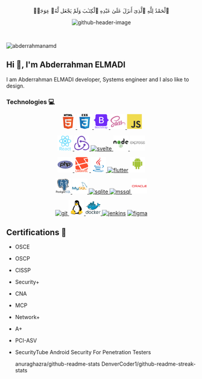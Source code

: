 <div align="center">ٱلْحَمْدُ لِلَّهِ ٱلَّذِىٓ أَنزَلَ عَلَىٰ عَبْدِهِ ٱلْكِتَـٰبَ وَلَمْ يَجْعَل لَّهُۥ عِوَجَاۜ</h3>





![github-header-image](https://github.com/user-attachments/assets/e9e765b1-a87a-4a48-9326-836405bb0a65)



</div>

<br />

<p align="left"><img src="https://komarev.com/ghpvc/?username=abderrahmanamd&label=Profile%20Views&color=8800dd&style=flat" alt="abderrahmanamd" /></p>

<h2 align="left">Hi 👋, I'm Abderrahman ELMADI</h2>



I am Abderrahman ELMADI developer, Systems engineer and I also like to design.

### Technologies 💻

<p align="center">
    <a href="https://www.w3.org/html/" target="_blank"> <img
            src="https://raw.githubusercontent.com/devicons/devicon/master/icons/html5/html5-original-wordmark.svg"
            alt="html5" width="40" height="40" /> </a>
    <a href="https://www.w3schools.com/css/" target="_blank"> <img
            src="https://raw.githubusercontent.com/devicons/devicon/master/icons/css3/css3-original-wordmark.svg"
            alt="css3" width="40" height="40" /> </a>
    <a href="https://getbootstrap.com" target="_blank"> <img
            src="https://raw.githubusercontent.com/devicons/devicon/master/icons/bootstrap/bootstrap-plain-wordmark.svg"
            alt="bootstrap" width="40" height="40" /> </a>
    <a href="https://sass-lang.com" target="_blank"> <img
            src="https://raw.githubusercontent.com/devicons/devicon/master/icons/sass/sass-original.svg" alt="sass"
            width="40" height="40" /> </a>
    <a href="https://developer.mozilla.org/en-US/docs/Web/JavaScript" target="_blank"> <img
            src="https://raw.githubusercontent.com/devicons/devicon/master/icons/javascript/javascript-original.svg"
            alt="javascript" width="40" height="40" /> </a>
</p>
<p align="center">
    <a href="https://reactjs.org/" target="_blank"> <img
            src="https://raw.githubusercontent.com/devicons/devicon/master/icons/react/react-original-wordmark.svg"
            alt="react" width="40" height="40" /> </a>
    <a href="https://redux.js.org" target="_blank"> <img
            src="https://raw.githubusercontent.com/devicons/devicon/master/icons/redux/redux-original.svg" alt="redux"
            width="40" height="40" /> </a>
    <a href="https://svelte.dev" target="_blank"> <img
            src="https://upload.wikimedia.org/wikipedia/commons/1/1b/Svelte_Logo.svg" alt="svelte" width="40"
            height="40" /> </a>
    <a href="https://nodejs.org" target="_blank"> <img
            src="https://raw.githubusercontent.com/devicons/devicon/master/icons/nodejs/nodejs-original-wordmark.svg"
            alt="nodejs" width="40" height="40" /> </a>
    <a href="https://expressjs.com" target="_blank"> <img
            src="https://raw.githubusercontent.com/devicons/devicon/master/icons/express/express-original-wordmark.svg"
            alt="express" width="40" height="40" /> </a>
</p>
<p align="center">
    <a href="https://www.php.net" target="_blank"> <img
            src="https://raw.githubusercontent.com/devicons/devicon/master/icons/php/php-original.svg" alt="php"
            width="40" height="40" /> </a>
    <a href="https://laravel.com/" target="_blank"> <img
            src="https://raw.githubusercontent.com/devicons/devicon/master/icons/laravel/laravel-plain-wordmark.svg"
            alt="laravel" width="40" height="40" /> </a>
    <a href="https://www.java.com" target="_blank"> <img
            src="https://raw.githubusercontent.com/devicons/devicon/master/icons/java/java-original.svg" alt="java"
            width="40" height="40" /> </a>
    <a href="https://flutter.dev" target="_blank"> <img
            src="https://www.vectorlogo.zone/logos/flutterio/flutterio-icon.svg" alt="flutter" width="40"
            height="40" /></a>
    <a href="https://developer.android.com" target="_blank"> <img
            src="https://raw.githubusercontent.com/devicons/devicon/master/icons/android/android-original-wordmark.svg"
            alt="android" width="40" height="40" /> </a>
</p>
<p align="center">
    <a href="https://www.postgresql.org" target="_blank"> <img
            src="https://raw.githubusercontent.com/devicons/devicon/master/icons/postgresql/postgresql-original-wordmark.svg"
            alt="postgresql" width="40" height="40" /> </a>
    <a href="https://www.mysql.com/" target="_blank"> <img
            src="https://raw.githubusercontent.com/devicons/devicon/master/icons/mysql/mysql-original-wordmark.svg"
            alt="mysql" width="40" height="40" /> </a>
    <a href="https://www.sqlite.org/" target="_blank"> <img
            src="https://www.vectorlogo.zone/logos/sqlite/sqlite-icon.svg" alt="sqlite" width="40" height="40" /> </a>
    <a href="https://www.microsoft.com/en-us/sql-server" target="_blank"> <img
            src="https://www.svgrepo.com/show/303229/microsoft-sql-server-logo.svg" alt="mssql" width="40"
            height="40" /> </a>
    <a href="https://www.oracle.com/" target="_blank"> <img
            src="https://raw.githubusercontent.com/devicons/devicon/master/icons/oracle/oracle-original.svg"
            alt="oracle" width="40" height="40" /> </a>
</p>
<p align="center">
    <a href="https://git-scm.com/" target="_blank"> <img
            src="https://www.vectorlogo.zone/logos/git-scm/git-scm-icon.svg" alt="git" width="40" height="40" /> </a>
    <a href="https://www.linux.org/" target="_blank"> <img
            src="https://raw.githubusercontent.com/devicons/devicon/master/icons/linux/linux-original.svg" alt="linux"
            width="40" height="40" /> </a>
    <a href="https://www.docker.com/" target="_blank"> <img
            src="https://raw.githubusercontent.com/devicons/devicon/master/icons/docker/docker-original-wordmark.svg"
            alt="docker" width="40" height="40" /> </a>
    <a href="https://www.jenkins.io" target="_blank"> <img
            src="https://www.vectorlogo.zone/logos/jenkins/jenkins-icon.svg" alt="jenkins" width="40" height="40" /></a>
    <a href="https://www.figma.com/" target="_blank"> <img src="https://www.vectorlogo.zone/logos/figma/figma-icon.svg"
            alt="figma" width="40" height="40" /> </a>
</p>

## Certifications 🏅
- OSCE
- OSCP
- CISSP
- Security+
- CNA
- MCP
- Network+
- A+
- PCI-ASV
- SecurityTube Android Security For Penetration Testers

  anuraghazra/github-readme-stats
DenverCoder1/github-readme-streak-stats
